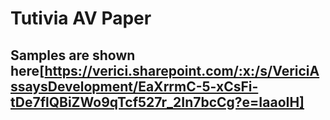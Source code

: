 # Tutivia AV Paper

## Samples are shown here[https://verici.sharepoint.com/:x:/s/VericiAssaysDevelopment/EaXrrmC-5-xCsFi-tDe7flQBiZWo9qTcf527r_2In7bcCg?e=IaaoIH]
